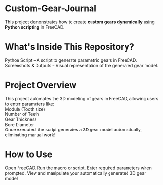 # Custom-Gear-Journal
 This project demonstrates how to create **custom gears dynamically** using **Python scripting** in FreeCAD.  

# What's Inside This Repository?  
Python Script – A script to generate parametric gears in FreeCAD.  
Screenshots & Outputs – Visual representation of the generated gear model.  
 
# Project Overview  
This project automates the 3D modeling of gears in FreeCAD, allowing users to enter parameters like:  
Module (Tooth size)  
Number of Teeth  
Gear Thickness  
Bore Diameter  
Once executed, the script generates a 3D gear model automatically, eliminating manual work!  

# How to Use
Open FreeCAD.
Run the macro or script.
Enter required parameters when prompted.
View and manipulate your automatically generated 3D gear model.

